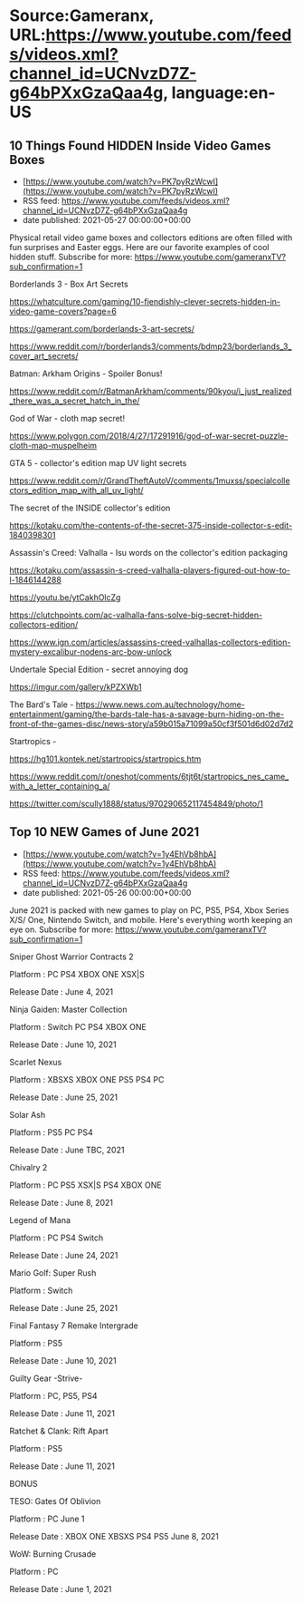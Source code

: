 # Source:Gameranx, URL:https://www.youtube.com/feeds/videos.xml?channel_id=UCNvzD7Z-g64bPXxGzaQaa4g, language:en-US

## 10 Things Found HIDDEN Inside Video Games Boxes
 - [https://www.youtube.com/watch?v=PK7pyRzWcwI](https://www.youtube.com/watch?v=PK7pyRzWcwI)
 - RSS feed: https://www.youtube.com/feeds/videos.xml?channel_id=UCNvzD7Z-g64bPXxGzaQaa4g
 - date published: 2021-05-27 00:00:00+00:00

Physical retail video game boxes and collectors editions are often filled with fun surprises and Easter eggs. Here are our favorite examples of cool hidden stuff.
Subscribe for more: https://www.youtube.com/gameranxTV?sub_confirmation=1

Borderlands 3 - Box Art Secrets

https://whatculture.com/gaming/10-fiendishly-clever-secrets-hidden-in-video-game-covers?page=6

https://gamerant.com/borderlands-3-art-secrets/

https://www.reddit.com/r/borderlands3/comments/bdmp23/borderlands_3_cover_art_secrets/


Batman: Arkham Origins - Spoiler Bonus!

https://www.reddit.com/r/BatmanArkham/comments/90kyou/i_just_realized_there_was_a_secret_hatch_in_the/


God of War - cloth map secret!

https://www.polygon.com/2018/4/27/17291916/god-of-war-secret-puzzle-cloth-map-muspelheim



GTA 5 - collector's edition map UV light secrets

https://www.reddit.com/r/GrandTheftAutoV/comments/1muxss/specialcollectors_edition_map_with_all_uv_light/



The secret of the INSIDE collector's edition

https://kotaku.com/the-contents-of-the-secret-375-inside-collector-s-edit-1840398301



Assassin's Creed: Valhalla - Isu words on the collector's edition packaging

https://kotaku.com/assassin-s-creed-valhalla-players-figured-out-how-to-l-1846144288

https://youtu.be/ytCakhOlcZg

https://clutchpoints.com/ac-valhalla-fans-solve-big-secret-hidden-collectors-edition/

https://www.ign.com/articles/assassins-creed-valhallas-collectors-edition-mystery-excalibur-nodens-arc-bow-unlock




Undertale Special Edition - secret annoying dog

https://imgur.com/gallery/kPZXWb1




The Bard's Tale -
https://www.news.com.au/technology/home-entertainment/gaming/the-bards-tale-has-a-savage-burn-hiding-on-the-front-of-the-games-disc/news-story/a59b015a71099a50cf3f501d6d02d7d2

 Startropics - 

https://hg101.kontek.net/startropics/startropics.htm  


https://www.reddit.com/r/oneshot/comments/6tjt6t/startropics_nes_came_with_a_letter_containing_a/

https://twitter.com/scully1888/status/970290652117454849/photo/1

## Top 10 NEW Games of June 2021
 - [https://www.youtube.com/watch?v=1y4EhVb8hbA](https://www.youtube.com/watch?v=1y4EhVb8hbA)
 - RSS feed: https://www.youtube.com/feeds/videos.xml?channel_id=UCNvzD7Z-g64bPXxGzaQaa4g
 - date published: 2021-05-26 00:00:00+00:00

June 2021 is packed with new games to play on PC, PS5, PS4, Xbox Series X/S/ One, Nintendo Switch, and mobile. Here's everything worth keeping an eye on.
Subscribe for more: https://www.youtube.com/gameranxTV?sub_confirmation=1

Sniper Ghost Warrior Contracts 2 

Platform : PC PS4 XBOX ONE XSX|S

Release Date : June 4, 2021 



Ninja Gaiden: Master Collection 

Platform : Switch PC PS4 XBOX ONE

Release Date : June 10, 2021 



Scarlet Nexus 

Platform : XBSXS XBOX ONE PS5 PS4 PC

Release Date : June 25, 2021



Solar Ash 

Platform : PS5 PC PS4

Release Date : June TBC, 2021



Chivalry 2 

Platform : PC PS5 XSX|S PS4 XBOX ONE

Release Date : June 8, 2021



Legend of Mana 

Platform : PC PS4 Switch

Release Date : June 24, 2021



Mario Golf: Super Rush 

Platform : Switch

Release Date : June 25, 2021



Final Fantasy 7 Remake Intergrade 

Platform : PS5

Release Date : June 10, 2021



Guilty Gear -Strive- 

Platform : PC, PS5, PS4

Release Date : June 11, 2021



Ratchet & Clank: Rift Apart 

Platform : PS5

Release Date : June 11, 2021

BONUS



TESO: Gates Of Oblivion 

Platform : PC June 1 

Release Date : XBOX ONE XBSXS PS4 PS5 June 8, 2021



WoW: Burning Crusade 

Platform : PC

Release Date : June 1, 2021

